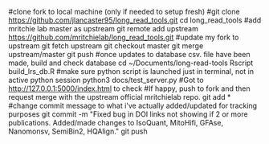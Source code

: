#clone fork to local machine (only if needed to setup fresh)
#git clone https://github.com/jlancaster95/long_read_tools.git
cd long_read_tools
#add mritchie lab master as upstream
git remote add upstream https://github.com/mritchielab/long_read_tools.git
#update my fork to upstream
git fetch upstream
git checkout master
git merge upstream/master
git push 
#once updates to database csv. file have been made, build and check database
cd ~/Documents/long-read-tools
Rscript build_lrs_db.R 
#make sure python script is launched just in terminal, not in active python session
python3 docs/test_server.py
#Got to http://127.0.0.1:5000/index.html to check
#If happy, push to fork and then request merge with the upstream official mritchielab repo.
git add *
#change commit message to what i've actually added/updated for tracking purposes
git commit -m "Fixed bug in DOI links not showing if 2 or more publications. Added/made changes to IsoQuant, MitoHifi, GFAse, Nanomonsv, SemiBin2, HQAlign."
git push